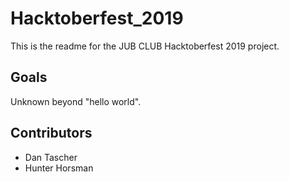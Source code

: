 # Hacktoberfest_2019

This is the readme for the JUB CLUB Hacktoberfest 2019 project.

## Goals

Unknown beyond "hello world".

## Contributors

- Dan Tascher
- Hunter Horsman
